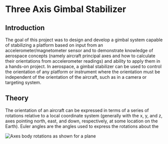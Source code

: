 # Three Axis Gimbal Stabilizer

## Introduction

The goal of this project was to design and develop a gimbal system capable of stabilizing a platform based on input from an accelerometer/magnetometer sensor and to demonstrate knowledge of aerospace concepts (namely aircraft principal axes and how to calculate their orientations from accelerometer readings) and ability to apply them in a hands-on project. In aerospace, a gimbal stabilizer can be used to control the orientation of any platform or instrument where the orientation must be independent of the orientation of the aircraft, such as in a camera or targeting system.

## Theory

The orientation of an aircraft can be expressed in terms of a series of rotations relative to a local coordinate system (generally with the x, y, and z, axes pointing north, east, and down, respectively, at some location on the Earth). Euler angles are the angles used to express the rotations about the 

![Axes body rotations as shown for a plane](https://www.grc.nasa.gov/www/k-12/airplane/Images/rotations.gif)
